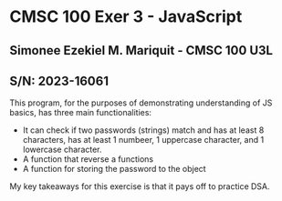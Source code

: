 # CMSC 100 Exer 3 - JavaScript
## Simonee Ezekiel M. Mariquit - CMSC 100 U3L
## S/N: 2023-16061

This program, for the purposes of demonstrating understanding of JS basics, has three main functionalities:
- It can check if two passwords (strings) match and has at least 8 characters, has at least 1 numbeer, 1 uppercase character, and 1 lowercase character.
- A function that reverse a functions
- A function for storing the password to the object

My key takeaways for this exercise is that it pays off to practice DSA.